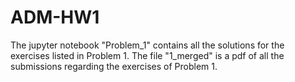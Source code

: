 # ADM-HW1
The jupyter notebook "Problem_1" contains all the solutions for the exercises listed in Problem 1.
The file "1_merged" is a pdf of all the submissions regarding the exercises of Problem 1.
